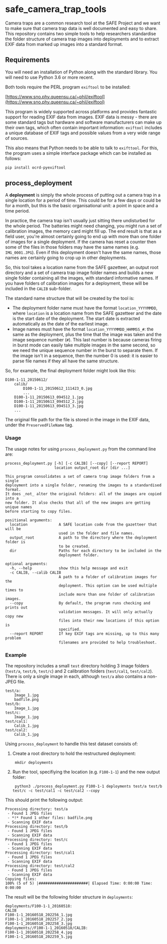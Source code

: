 # safe_camera_trap_tools

Camera traps are a common research tool at the SAFE Project and we want to make sure that camera trap data is well documented and easy to share. This repository contains two simple tools to help researchers standardise the folder structure of camera trap images into deployments and to extract EXIF data from marked up images into a standard format.

## Requirements

You will need an installation of Python along with the standard library. You will need to use Python 3.6 or more recent.

Both tools require the PERL program `exiftool` to be installed:  

[https://www.sno.phy.queensu.ca/~phil/exiftool](https://www.sno.phy.queensu.ca/~phil/exiftool)

This program is widely supported across platforms and provides fantastic support for reading EXIF data from images. EXIF data is messy - there are some standard tags but hardware and software manufacturers can make up their own tags, which often contain important information: `exiftool` includes a unique database of EXIF tags and possible values from a very wide range of sources.

This also means that Python needs to be able to talk to `exifttool`. For this, the program uses a simple interface package which can be installed as follows:

```bash
pip install ocrd-pyexiftool
```

## process_deployment

A **deployment** is simply the whole process of putting out a camera trap in a single location for a period of time. This could be for a few days or could be for a month, but this is the basic organisational unit: a point in space and a time period.

In practice, the camera trap isn't usually just sitting there undisturbed for the whole period. The batteries might need changing, you might run a set of calibration images, the memory card might fill up. The end result is that as a field user, you're almost certainly going to end up with more than one folder of images for a single deployment. If the camera has reset a counter then some of the files in those folders may have the same names (e.g. `IMG_0001.JPG`). Even if this deployment doesn't have the same names, those names are certainly going to crop up in other deployments.

So, this tool takes a location name from the SAFE gazetteer, an output root directory and a set of camera trap image folder names and builds a new single folder containing all the images, with standard informative names. If you have folders of calibration images for a deployment, these will be included in the `CALIB` sub-folder.

The standard name structure that will be created by the tool is:

* The deployment folder name must have the format `location_YYYYMMDD`, where `location` is a location name from the SAFE gazetteer and the date is the start date of the deployment. The start date is extracted automatically as the date of the earliest image.
* Image names must have the format `location_YYYYMMDD_HHMMSS_#`: the same as the deployment, plus the time that the image was taken and the image sequence number (`#`). 
    This last number is because cameras firing in burst mode can easily take multiple images in the same second, so we need the unique sequence number in the burst to separate them. If the image isn't in a sequence, then the number 0 is used: it is easier to parse file names if they all have the same structure.

So, for example, the final deployment folder might look like this:

```
D100-1-11_20150612/
    calib/
        D100-1-11_20150612_111423_0.jpg
        ...
    D100-1-11_20150613_094512_1.jpg    
    D100-1-11_20150613_094512_2.jpg    
    D100-1-11_20150613_094513_3.jpg    
    ...
```

The original file path for the file is stored in the image in the EXIF data, under the `PreservedFileName` tag.

### Usage 

The usage notes for using `process_deployment.py` from the command line are:

    process_deployment.py [-h] [-c CALIB] [--copy] [--report REPORT]
                          location output_root dir [dir ...]

    This program consolidates a set of camera trap image folders from a single
    deployment into a single folder, renaming the images to a standardised format.
    It does _not_ alter the original folders: all of the images are copied into a
    new folder. It also checks that all of the new images are getting unique names
    before starting to copy files.
    
    positional arguments:
      location              A SAFE location code from the gazetteer that will be
                            used in the folder and file names.
      output_root           A path to the directory where the deployment folder is
                            to be created.
      dir                   Paths for each directory to be included in the
                            deployment folder.
    
    optional arguments:
      -h, --help            show this help message and exit
      -c CALIB, --calib CALIB
                            A path to a folder of calibration images for the
                            deployment. This option can be used multiple times to
                            include more than one folder of calibration images.
      --copy                By default, the program runs checking and prints out
                            validation messages. It will only actually copy new
                            files into their new locations if this option is
                            specified.
      --report REPORT       If key EXIF tags are missing, up to this many problem
                            filenames are provided to help troubleshoot.

### Example

The repository includes a small `test` directory holding 3 image folders (`test/a`, `test/b`, `test/c`) and 2 calibration folders (`test/cal1`, `test/cal2`). There is only a single image in each, although `test/a` also contains a non-JPEG file.

```
test/a:
    Image_1.jpg
    badfile.png
test/b:
    Image_1.jpg
test/c:
    Image_1.jpg
test/cal1:
    Calib_1.jpg
test/cal2:
    Calib_1.jpg
```

Using `process_deployment` to handle this test dataset consists of:

1. Create a root directory to hold the restructured deployment:

        mkdir deployments

2. Run the tool, specifiying the location (e.g. `F100-1-1`) and the new output folder:

        python3 ./process_deployment.py F100-1-1 deployments test/a test/b test/c -c test/cal1 -c test/cal2 --copy

This should print the following output:

```
Processing directory: test/a
 - Found 1 JPEG files
 - *!* Found 1 other files: badfile.png
 - Scanning EXIF data
Processing directory: test/b
 - Found 1 JPEG files
 - Scanning EXIF data
Processing directory: test/c
 - Found 1 JPEG files
 - Scanning EXIF data
Processing directory: test/cal1
 - Found 1 JPEG files
 - Scanning EXIF data
Processing directory: test/cal2
 - Found 1 JPEG files
 - Scanning EXIF data
Copying files:
100% (5 of 5) |######################| Elapsed Time: 0:00:00 Time:  0:00:00
```

The result will be the following folder structure in `deployments`:

```
deployments/F100-1-1_20160518:
CALIB
F100-1-1_20160518_202256_1.jpg
F100-1-1_20160518_202257_2.jpg
F100-1-1_20160518_202258_3.jpg
deployments//F100-1-1_20160518/CALIB:
F100-1-1_20160518_202258_4.jpg
F100-1-1_20160518_202259_5.jpg
```